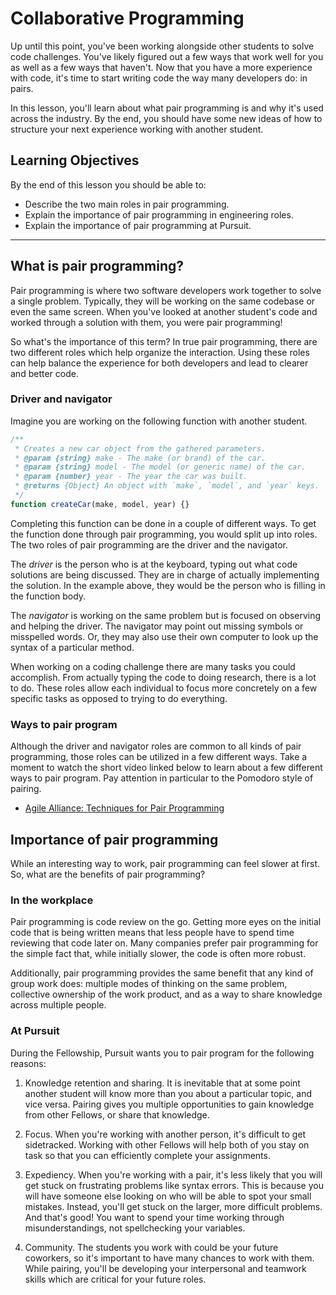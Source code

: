 # Collaborative Programming

Up until this point, you've been working alongside other students to solve code challenges. You've likely figured out a few ways that work well for you as well as a few ways that haven't. Now that you have a more experience with code, it's time to start writing code the way many developers do: in pairs.

In this lesson, you'll learn about what pair programming is and why it's used across the industry. By the end, you should have some new ideas of how to structure your next experience working with another student.

## Learning Objectives

By the end of this lesson you should be able to:

- Describe the two main roles in pair programming.
- Explain the importance of pair programming in engineering roles.
- Explain the importance of pair programming at Pursuit.

---

## What is pair programming?

Pair programming is where two software developers work together to solve a single problem. Typically, they will be working on the same codebase or even the same screen. When you've looked at another student's code and worked through a solution with them, you were pair programming!

So what's the importance of this term? In true pair programming, there are two different roles which help organize the interaction. Using these roles can help balance the experience for both developers and lead to clearer and better code.

### Driver and navigator

Imagine you are working on the following function with another student.

```js
/**
 * Creates a new car object from the gathered parameters.
 * @param {string} make - The make (or brand) of the car.
 * @param {string} model - The model (or generic name) of the car.
 * @param {number} year - The year the car was built.
 * @returns {Object} An object with `make`, `model`, and `year` keys.
 */
function createCar(make, model, year) {}
```

Completing this function can be done in a couple of different ways. To get the function done through pair programming, you would split up into roles. The two roles of pair programming are the driver and the navigator.

The _driver_ is the person who is at the keyboard, typing out what code solutions are being discussed. They are in charge of actually implementing the solution. In the example above, they would be the person who is filling in the function body.

The _navigator_ is working on the same problem but is focused on observing and helping the driver. The navigator may point out missing symbols or misspelled words. Or, they may also use their own computer to look up the syntax of a particular method.

When working on a coding challenge there are many tasks you could accomplish. From actually typing the code to doing research, there is a lot to do. These roles allow each individual to focus more concretely on a few specific tasks as opposed to trying to do everything.

### Ways to pair program

Although the driver and navigator roles are common to all kinds of pair programming, those roles can be utilized in a few different ways. Take a moment to watch the short video linked below to learn about a few different ways to pair program. Pay attention in particular to the Pomodoro style of pairing.

- [Agile Alliance: Techniques for Pair Programming](https://www.agilealliance.org/resources/videos/techniques-for-paired-programming/)

## Importance of pair programming

While an interesting way to work, pair programming can feel slower at first. So, what are the benefits of pair programming?

### In the workplace

Pair programming is code review on the go. Getting more eyes on the initial code that is being written means that less people have to spend time reviewing that code later on. Many companies prefer pair programming for the simple fact that, while initially slower, the code is often more robust.

Additionally, pair programming provides the same benefit that any kind of group work does: multiple modes of thinking on the same problem, collective ownership of the work product, and as a way to share knowledge across multiple people.

### At Pursuit

During the Fellowship, Pursuit wants you to pair program for the following reasons:

1. Knowledge retention and sharing. It is inevitable that at some point another student will know more than you about a particular topic, and vice versa. Pairing gives you multiple opportunities to gain knowledge from other Fellows, or share that knowledge.

1. Focus. When you're working with another person, it's difficult to get sidetracked. Working with other Fellows will help both of you stay on task so that you can efficiently complete your assignments.

1. Expediency. When you're working with a pair, it's less likely that you will get stuck on frustrating problems like syntax errors. This is because you will have someone else looking on who will be able to spot your small mistakes. Instead, you'll get stuck on the larger, more difficult problems. And that's good! You want to spend your time working through misunderstandings, not spellchecking your variables.

1. Community. The students you work with could be your future coworkers, so it's important to have many chances to work with them. While pairing, you'll be developing your interpersonal and teamwork skills which are critical for your future roles.
